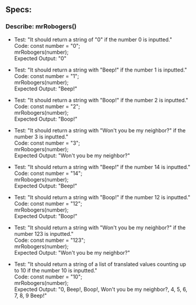 ## Specs:

### Describe: mrRobogers()

- Test: "It should return a string of "0" if the number 0 is inputted."  
Code: const number = "0";  
mrRobogers(number);  
Expected Output: "0"

- Test: "It should return a string with "Beep!" if the number 1 is inputted."  
Code: const number = "1";  
mrRobogers(number);  
Expected Output: "Beep!"

- Test: "It should return a string with "Boop!" if the number 2 is inputted."  
Code: const number = "2";  
mrRobogers(number);  
Expected Output: "Boop!"

- Test: "It should return a string with "Won't you be my neighbor?" if the number 3 is inputted."  
Code: const number = "3";  
mrRobogers(number);  
Expected Output: "Won't you be my neighbor?"

- Test: "It should return a string with "Beep!" if the number 14 is inputted."  
Code: const number = "14";  
mrRobogers(number);  
Expected Output: "Beep!"

- Test: "It should return a string with "Boop!" if the number 12 is inputted."  
Code: const number = "12";  
mrRobogers(number);  
Expected Output: "Boop!"

- Test: "It should return a string with "Won't you be my neighbor?" if the number 123 is inputted."  
Code: const number = "123";  
mrRobogers(number);  
Expected Output: "Won't you be my neighbor?"

- Test: "It should return a string of a list of translated values counting up to 10 if the number 10 is inputted."  
Code: const number = "10";  
mrRobogers(number);  
Expected Output: "0, Beep!, Boop!, Won't you be my neighbor?, 4, 5, 6, 7, 8, 9 Beep!"